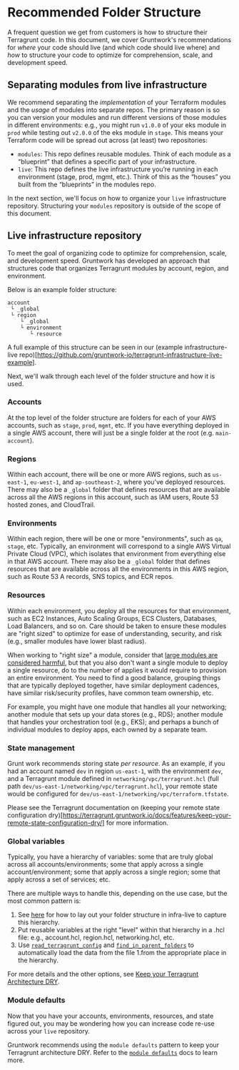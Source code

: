 # Recommended Folder Structure

A frequent question we get from customers is how to structure their Terragrunt code. In this document, we cover Gruntwork's recommendations for _where_ your code should live (and which code should live where) and _how_ to structure your code to optimize for comprehension, scale, and development speed.

## Separating modules from live infrastructure

We recommend separating the _implementation_ of your Terraform modules and the _usage_ of modules into separate repos. The primary reason is so you can version your modules and run different versions of those modules in different environments: e.g., you might run `v1.0.0` of your eks module in `prod` while testing out `v2.0.0` of the eks module in `stage`. This means your Terraform code will be spread out across (at least) two repositories:

- `modules`: This repo defines reusable modules. Think of each module as a “blueprint” that defines a specific part of your infrastructure.
- `live`: This repo defines the live infrastructure you’re running in each environment (stage, prod, mgmt, etc.). Think of this as the “houses” you built from the “blueprints” in the modules repo.

In the next section, we'll focus on how to organize your `live` infrastructure repository. Structuring your `modules` repository is outside of the scope of this document.

## Live infrastructure repository

To meet the goal of organizing code to optimize for comprehension, scale, and development speed. Gruntwork has developed an approach that structures code that organizes Terragrunt modules by account, region, and environment.

Below is an example folder structure:
```
account
 └ _global
 └ region
    └ _global
    └ environment
       └ resource
```

A full example of this structure can be seen in our (example infrastructure-live repo)[https://github.com/gruntwork-io/terragrunt-infrastructure-live-example].

Next, we'll walk through each level of the folder structure and how it is used.

### Accounts

At the top level of the folder structure are folders for each of your AWS accounts, such as `stage`, `prod`, `mgmt`, etc. If you have everything deployed in a single AWS account, there will just be a single folder at the root (e.g. `main-account`).

### Regions

Within each account, there will be one or more AWS regions, such as `us-east-1`, `eu-west-1`, and `ap-southeast-2`, where you've deployed resources. There may also be a `_global` folder that defines resources that are available across all the AWS regions in this account, such as IAM users, Route 53 hosted zones, and CloudTrail.

### Environments

Within each region, there will be one or more "environments", such as `qa`, `stage`, etc. Typically, an environment will correspond to a single AWS Virtual Private Cloud (VPC), which isolates that environment from everything else in that AWS account. There may also be a `_global` folder that defines resources that are available across all the environments in this AWS region, such as Route 53 A records, SNS topics, and ECR repos.

### Resources

Within each environment, you deploy all the resources for that environment, such as EC2 Instances, Auto Scaling Groups, ECS Clusters, Databases, Load Balancers, and so on. Care should be taken to ensure these modules are "right sized" to optimize for ease of understanding, security, and risk (e.g., smaller modules have lower blast radius).

When working to "right size" a module, consider that [large modules are considered harmful](https://blog.gruntwork.io/5-lessons-learned-from-writing-over-300-000-lines-of-infrastructure-code-36ba7fadeac1#302b), but that you also don't want a single module to deploy a single resource, do to the number of applies it would require to provision an entire environment. You need to find a good balance, grouping things that are typically deployed together, have similar deployment cadences, have similar risk/security profiles, have common team ownership, etc.

For example, you might have one module that handles all your networking; another module that sets up your data stores (e.g., RDS); another module that handles your orchestration tool (e.g., EKS); and perhaps a bunch of individual modules to deploy apps, each owned by a separate team.

### State management

Grunt work recommends storing state _per resource_. As an example, if you had an account named `dev` in region `us-east-1`, with the environment `dev`, and a Terragrunt module defined in `networking/vpc/terragrunt.hcl` (full path `dev/us-east-1/networking/vpc/terragrunt.hcl`), your remote state would be configured for `dev/us-east-1/networking/vpc/terraform.tfstate`.

Please see the Terragrunt documentation on (keeping your remote state configuration dry)[https://terragrunt.gruntwork.io/docs/features/keep-your-remote-state-configuration-dry/] for more information.

### Global variables

Typically, you have a hierarchy of variables: some that are truly global across all accounts/environments; some that apply across a single account/environment; some that apply across a single region; some that apply across a set of services; etc.

There are multiple ways to handle this, depending on the use case, but the most common pattern is:

1. See [here](https://github.com/gruntwork-io/terragrunt-infrastructure-live-example#how-is-the-code-in-this-repo-organized) for how to lay out your folder structure in infra-live to capture this hierarchy.
1. Put reusable variables at the right "level" within that hierarchy in a .hcl file: e.g., account.hcl, region.hcl, networking.hcl, etc.
1. Use [`read_terragrunt_config`](https://github.com/orgs/gruntwork-io/discussions/765#:~:text=read_terragrunt_config) and [`find_in_parent_folders`](https://terragrunt.gruntwork.io/docs/reference/built-in-functions/#find_in_parent_folders) to automatically load the data from the file 1.from the appropriate place in the hierarchy.

For more details and the other options, see [Keep your Terragrunt Architecture DRY](https://github.com/orgs/gruntwork-io/discussions/765#:~:text=Keep%20your%20Terragrunt%20Architecture%20DRY).

### Module defaults

Now that you have your accounts, environments, resources, and state figured out, you may be wondering how you can increase code re-use across your `live` repository.

Gruntwork recommends using the `module defaults` pattern to keep your Terragrunt architecture DRY. Refer to the [`module defaults`](./module_defaults/index.md) docs to learn more.


<!-- ##DOCS-SOURCER-START
{
  "sourcePlugin": "local-copier",
  "hash": "817ef0ed04ab02e4bb0f5f1ee0794696"
}
##DOCS-SOURCER-END -->
